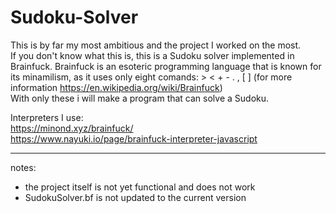 # Sudoku-Solver
This is by far my most ambitious and the project I worked on the most.  
If you don't know what this is, this is a Sudoku solver implemented in Brainfuck. Brainfuck is an esoteric programming language that is known for its minamilism, as it uses only eight comands: > < + - . , [ ]  (for more information <https://en.wikipedia.org/wiki/Brainfuck>)  
With only these i will make a program that can solve a Sudoku.

Interpreters I use:  
<https://minond.xyz/brainfuck/>  
<https://www.nayuki.io/page/brainfuck-interpreter-javascript>  
  
---
  
notes:  
- the project itself is not yet functional and does not work  
- SudokuSolver.bf is not updated to the current version  
